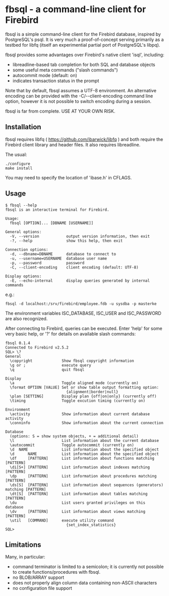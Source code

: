 fbsql - a command-line client for Firebird
==========================================

fbsql is a simple command-line client for the Firebird database, inspired
by PostgreSQL's psql. It is very much a proof-of-concept serving primarily
as a testbed for libfq (itself an experimential partial port of PostgreSQL's
libpq).

fbsql provides some advantages over Firebird's native client 'isql',
including:

 - libreadline-based tab completion for both SQL and database objects
 - some useful meta commands ("slash commands")
 - autocommit mode (default: on)
 - indicates transaction status in the prompt

Note that by default, fbsql assumes a UTF-8 environment. An alternative
encoding can be provided with the -C/--client-encoding command line option,
however it is not possible to switch encoding during a session.

fbsql is far from complete. USE AT YOUR OWN RISK.


Installation
------------

fbsql requires libfq ( https://github.com/ibarwick/libfq ) and both
require the Firebird client library and header files. It also requires
libreadline.

The usual:

    ./configure
    make install

You may need to specify the location of 'ibase.h' in CFLAGS.


Usage
-----


    $ fbsql --help
    fbsql is an interactive terminal for Firebird.

    Usage:
      fbsql [OPTION]... [DBNAME [USERNAME]]

    General options:
      -V, --version            output version information, then exit
      -?, --help               show this help, then exit

    Connection options:
      -d, --dbname=DBNAME      database to connect to
      -u, --username=USERNAME  database user name
      -p, --password           password
      -C, --client-encoding    client encoding (default: UTF-8)

    Display options:
      -E, --echo-internal      display queries generated by internal commands


e.g.:

    fbsql -d localhost:/srv/firebird/employee.fdb -u sysdba -p masterke

The environment variables ISC_DATABASE, ISC_USER and ISC_PASSWORD are also
recognized.

After connecting to Firebird, queries can be executed. Enter 'help' for some
very basic help, or '\?' for details on available slash commands:

    fbsql 0.1.4
    Connected to Firebird v2.5.2
    SQL> \?
    General
      \copyright             Show fbsql copyright information
      \g or ;                execute query
      \q                     quit fbsql

    Display
      \a                     Toggle aligned mode (currently on)
      \format OPTION [VALUE] Set or show table output formatting option:
                               {alignment|border|null}
      \plan [SETTING]        Display plan {off|on|only} (currently off)
      \timing                Toggle excution timing (currently on)

    Environment
      \activity              Show information about current database activity
      \conninfo              Show information about the current connection

    Database
      (options: S = show system objects, + = additional detail)
      \l                     List information about the current database
      \autocommit            Toggle autocommit (currently on)
      \d  NAME               List information about the specified object
      \d      NAME           List information about the specified object
      \df     [PATTERN]      List information about functions matching [PATTERN]
      \di[S+] [PATTERN]      List information about indexes matching [PATTERN]
      \dp     [PATTERN]      List information about procedures matching [PATTERN]
      \ds[S]  [PATTERN]      List information about sequences (generators) matching [PATTERN]
      \dt[S]  [PATTERN]      List information about tables matching [PATTERN]
      \du                    List users granted privileges on this database
      \dv     [PATTERN]      List information about views matching [PATTERN]
      \util   [COMMAND]      execute utility command
                               {set_index_statistics}
    SQL>


Limitations
-----------

Many, in particular:

 - command terminator is limited to a semicolon; it is currently not possible
   to create functions/procedures with fbsql.
 - no BLOB/ARRAY support
 - does not properly align column data containing non-ASCII characters
 - no configuration file support


